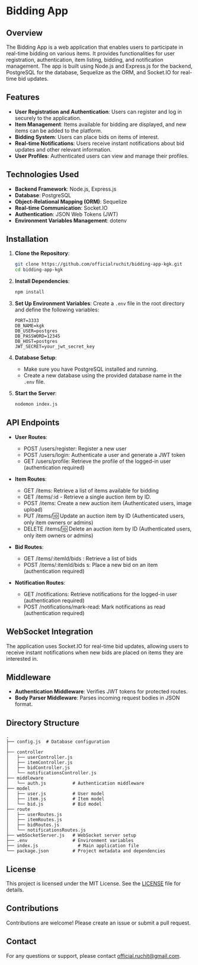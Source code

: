 # Bidding App

## Overview
The Bidding App is a web application that enables users to participate in real-time bidding on various items. It provides functionalities for user registration, authentication, item listing, bidding, and notification management. The app is built using Node.js and Express.js for the backend, PostgreSQL for the database, Sequelize as the ORM, and Socket.IO for real-time bid updates.

## Features
- **User Registration and Authentication**: Users can register and log in securely to the application.
- **Item Management**: Items available for bidding are displayed, and new items can be added to the platform.
- **Bidding System**: Users can place bids on items of interest.
- **Real-time Notifications**: Users receive instant notifications about bid updates and other relevant information.
- **User Profiles**: Authenticated users can view and manage their profiles.

## Technologies Used
- **Backend Framework**: Node.js, Express.js
- **Database**: PostgreSQL
- **Object-Relational Mapping (ORM)**: Sequelize
- **Real-time Communication**: Socket.IO
- **Authentication**: JSON Web Tokens (JWT)
- **Environment Variables Management**: dotenv

## Installation
1. **Clone the Repository**:
   ```bash
   git clone https://github.com/officialruchit/bidding-app-kgk.git
   cd bidding-app-kgk
   ```

2. **Install Dependencies**:
   ```bash
   npm install
   ```

3. **Set Up Environment Variables**:
   Create a `.env` file in the root directory and define the following variables:
   ```env
   PORT=3333
   DB_NAME=kgk
   DB_USER=postgres
   DB_PASSWORD=12345
   DB_HOST=postgres
   JWT_SECRET=your_jwt_secret_key
   ```

4. **Database Setup**:
   - Make sure you have PostgreSQL installed and running.
   - Create a new database using the provided database name in the `.env` file.

6. **Start the Server**:
   ```bash
   nodemon index.js
   ```

## API Endpoints
- **User Routes**:
  - POST /users/register: Register a new user
  - POST /users/login: Authenticate a user and generate a JWT token
  - GET /users/profile: Retrieve the profile of the logged-in user (authentication required)
- **Item Routes**:
  - GET /items: Retrieve a list of items available for bidding
  - GET /items/:id - Retrieve a single auction item by ID.
  - POST /items: Create a new auction item (Authenticated users, image upload)
  - PUT /items/:id: Update an auction item by ID (Authenticated users, only item owners or admins)
  - DELETE /items/:id: Delete an auction item by ID (Authenticated users, only item owners or admins)

- **Bid Routes**:
  - GET /items/:itemId/bids : Retrieve a list of bids
  - POST /items/:itemId/bids s: Place a new bid on an item (authentication required)
- **Notification Routes**:
  - GET /notifications: Retrieve notifications for the logged-in user (authentication required)
  - POST /notifications/mark-read: Mark notifications as read (authentication required)

## WebSocket Integration
The application uses Socket.IO for real-time bid updates, allowing users to receive instant notifications when new bids are placed on items they are interested in.

## Middleware
- **Authentication Middleware**: Verifies JWT tokens for protected routes.
- **Body Parser Middleware**: Parses incoming request bodies in JSON format.

## Directory Structure
```
.
├── config.js  # Database configuration
│          
├── controller
│   ├── userController.js
│   ├── itemController.js
│   ├── bidController.js
│   └── notificationsController.js
├── middleware
│   └── auth.js          # Authentication middleware
├── model
│   ├── user.js          # User model
│   ├── item.js          # Item model
│   └── bid.js           # Bid model
├── route
│   ├── userRoutes.js
│   ├── itemRoutes.js
│   ├── bidRoutes.js
│   └── notificationsRoutes.js
├── webSocketServer.js   # WebSocket server setup
├── .env                 # Environment variables
├── index.js               # Main application file
└── package.json         # Project metadata and dependencies
```

## License
This project is licensed under the MIT License. See the [LICENSE](LICENSE) file for details.

## Contributions
Contributions are welcome! Please create an issue or submit a pull request.

## Contact
For any questions or support, please contact [official.ruchit@gmail.com](mailto:official.ruchit@gmail.com).

